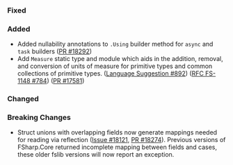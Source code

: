 ### Fixed

### Added
* Added nullability annotations to `.Using` builder method for `async` and `task` builders ([PR #18292](https://github.com/dotnet/fsharp/pull/18292))
* Add `Measure` static type and module which aids in the addition, removal, and conversion of units of measure for primitive types and common collections of primitive types. ([Language Suggestion #892](https://github.com/fsharp/fslang-suggestions/issues/892)) ([RFC FS-1148 #784](https://github.com/fsharp/fslang-design/pull/784)) ([PR #17581](https://github.com/dotnet/fsharp/pull/17518))

### Changed

### Breaking Changes
* Struct unions with overlapping fields now generate mappings needed for reading via reflection ([Issue #18121](https://github.com/dotnet/fsharp/issues/17797), [PR #18274](https://github.com/dotnet/fsharp/pull/18274)). Previous versions of FSharp.Core returned incomplete mapping between fields and cases, these older fslib versions will now report an exception.
